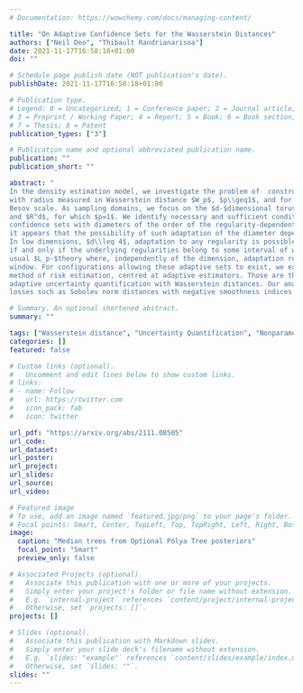 ```yaml
---
# Documentation: https://wowchemy.com/docs/managing-content/

title: "On Adaptive Confidence Sets for the Wasserstein Distances"
authors: ["Neil Deo", "Thibault Randrianarisoa"]
date: 2021-11-17T16:58:18+01:00
doi: ""

# Schedule page publish date (NOT publication's date).
publishDate: 2021-11-17T16:58:18+01:00

# Publication type.
# Legend: 0 = Uncategorized; 1 = Conference paper; 2 = Journal article;
# 3 = Preprint / Working Paper; 4 = Report; 5 = Book; 6 = Book section;
# 7 = Thesis; 8 = Patent
publication_types: ["3"]

# Publication name and optional abbreviated publication name.
publication: ""
publication_short: ""

abstract: "
In the density estimation model, we investigate the problem of  constructing *adaptive honest confidence sets* 
with radius measured in Wasserstein distance $W_p$, $p\\geq1$, and for densities with unknown regularity measured on a 
Besov scale. As sampling domains, we focus on the $d-$dimensional torus $T^d$, in which case $1\\leq p\\leq 2$, 
and $R^d$, for which $p=1$. We identify necessary and sufficient conditions for the existence of adaptive 
confidence sets with diameters of the order of the regularity-dependent $W_p$-minimax estimation rate. Interestingly, 
it appears that the possibility of such adaptation of the diameter depends on the dimension of the underlying space. 
In low dimensions, $d\\leq 4$, adaptation to any regularity is possible. In higher dimensions, adaptation is possible 
if and only if the underlying regularities belong to some interval of width at least $d/(d-4)$. This contrasts with the 
usual $L_p-$theory where, independently of the dimension, adaptation requires regularities to lie in a small fixed-width
window. For configurations allowing these adaptive sets to exist, we explicitly construct confidence regions via the
method of risk estimation, centred at adaptive estimators. Those are the first results in a statistical approach to 
adaptive uncertainty quantification with Wasserstein distances. Our analysis and methods extend more globally to weak 
losses such as Sobolev norm distances with negative smoothness indices."

# Summary. An optional shortened abstract.
summary: ""

tags: ["Wasserstein distance", "Uncertainty Quantification", "Nonparametric confidence sets"]
categories: []
featured: false

# Custom links (optional).
#   Uncomment and edit lines below to show custom links.
# links:
# - name: Follow
#   url: https://twitter.com
#   icon_pack: fab
#   icon: twitter

url_pdf: "https://arxiv.org/abs/2111.08505"
url_code:
url_dataset:
url_poster:
url_project:
url_slides:
url_source:
url_video:

# Featured image
# To use, add an image named `featured.jpg/png` to your page's folder. 
# Focal points: Smart, Center, TopLeft, Top, TopRight, Left, Right, BottomLeft, Bottom, BottomRight.
image:
  caption: "Median trees from Optional Pólya Tree posteriors"
  focal_point: "Smart"
  preview_only: false

# Associated Projects (optional).
#   Associate this publication with one or more of your projects.
#   Simply enter your project's folder or file name without extension.
#   E.g. `internal-project` references `content/project/internal-project/index.md`.
#   Otherwise, set `projects: []`.
projects: []

# Slides (optional).
#   Associate this publication with Markdown slides.
#   Simply enter your slide deck's filename without extension.
#   E.g. `slides: "example"` references `content/slides/example/index.md`.
#   Otherwise, set `slides: ""`.
slides: ""
---
```

